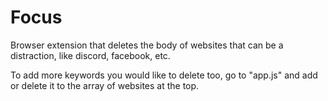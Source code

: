 # Focus
Browser extension that deletes the body of websites that can be a distraction, like discord, facebook, etc.

To add more keywords you would like to delete too, go to "app.js" and add or delete it to the array of websites at the top.
